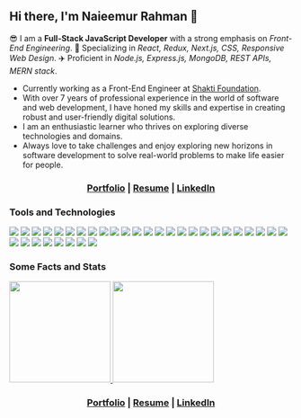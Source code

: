 ## Hi there, I'm Naieemur Rahman 👋

😎 I am a **Full-Stack JavaScript Developer** with a strong emphasis on *Front-End Engineering*. 🚀 Specializing in *React, Redux, Next.js, CSS, Responsive Web Design*. ✈️ Proficient in *Node.js, Express.js, MongoDB, REST APIs, MERN stack*.

* Currently working as a Front-End Engineer at [Shakti Foundation](https://www.shakti.org.bd/).
* With over 7 years of professional experience in the world of software and web development, I have honed my skills and expertise in creating robust and user-friendly digital solutions.
* I am an enthusiastic learner who thrives on exploring diverse technologies and domains.
* Always love to take challenges and enjoy exploring new horizons in software development to solve real-world problems to make life easier for people.

<h3 align="center">
  <a href="https://naieem-bd.github.io" target="_blank">Portfolio</a> | 
  <a href="#">Resume</a> | 
  <a href="https://www.linkedin.com/in/naieem" target="_blank">LinkedIn</a>
</h3>


### Tools and Technologies

<a href="#tools-and-technologies"><img src="https://img.shields.io/badge/JavaScript-F7DF1E.svg?style=flat-square&logo=JavaScript&logoColor=black"/></a>
<a href="#tools-and-technologies"><img src="https://img.shields.io/badge/TypeScript-3178C6.svg?style=flat-square&logo=TypeScript&logoColor=white"/></a>
<a href="#tools-and-technologies"><img src="https://img.shields.io/badge/React-61DAFB.svg?style=flat-square&logo=react&logoColor=black"/></a>
<a href="#tools-and-technologies"><img src="https://img.shields.io/badge/Redux-764ABC.svg?style=flat-square&logo=redux&logoColor=white"/></a>
<a href="#tools-and-technologies"><img src="https://img.shields.io/badge/Zustand-1D4AC2.svg?style=flat-square&logo=zotero&logoColor=white"/></a>
<a href="#tools-and-technologies"><img src="https://img.shields.io/badge/React%20Query-FF4154.svg?style=flat-square&logo=reactquery&logoColor=white"/></a>
<a href="#tools-and-technologies"><img src="https://img.shields.io/badge/Next.js-000000.svg?style=flat-square&logo=next.js&logoColor=white"/></a>
<a href="#tools-and-technologies"><img src="https://img.shields.io/badge/React%20Native-20232A.svg?style=flat-square&logo=react&logoColor=61DAFB"/></a>
<a href="#tools-and-technologies"><img src="https://img.shields.io/badge/HTML5-E34F26.svg?style=flat-square&logo=html5&logoColor=white"/></a>
<a href="#tools-and-technologies"><img src="https://img.shields.io/badge/CSS3-1572B6.svg?style=flat-square&logo=css3&logoColor=white"/></a>
<a href="#tools-and-technologies"><img src="https://img.shields.io/badge/SASS-CC6699.svg?style=flat-square&logo=sass&logoColor=white"/></a>
<a href="#tools-and-technologies"><img src="https://img.shields.io/badge/Bootstrap-7952B3.svg?style=flat-square&logo=bootstrap&logoColor=white"/></a>
<a href="#tools-and-technologies"><img src="https://img.shields.io/badge/Tailwind%20CSS-06B6D4.svg?style=flat-square&logo=tailwindcss&logoColor=white"/></a>
<a href="#tools-and-technologies"><img src="https://img.shields.io/badge/MUI-007FFF.svg?style=flat-square&logo=mui&logoColor=white"/></a>
<a href="#tools-and-technologies"><img src="https://img.shields.io/badge/Chakra%20UI-319795.svg?style=flat-square&logo=chakraui&logoColor=white"/></a>
<a href="#tools-and-technologies"><img src="https://img.shields.io/badge/D3.js-F9A03C.svg?style=flat-square&logo=d3dotjs&logoColor=white"/></a>
<a href="#tools-and-technologies"><img src="https://img.shields.io/badge/ApexCharts.js-2C97F3.svg?style=flat-square&logo=&logoColor=white"/></a>
<a href="#tools-and-technologies"><img src="https://img.shields.io/badge/Node.js-339933.svg?style=flat-square&logo=nodedotjs&logoColor=white"/></a>
<a href="#tools-and-technologies"><img src="https://img.shields.io/badge/Express-000000.svg?style=flat-square&logo=Express&logoColor=white"/></a>
<a href="#tools-and-technologies"><img src="https://img.shields.io/badge/MongoDB-47A248.svg?style=flat-square&logo=MongoDB&logoColor=white"/></a>
<a href="#tools-and-technologies"><img src="https://img.shields.io/badge/Firebase-FFCA28.svg?style=flat-square&logo=Firebase&logoColor=black"/></a>
<a href="#tools-and-technologies"><img src="https://img.shields.io/badge/Prisma-2D3748.svg?style=flat-square&logo=prisma&logoColor=white"/></a>
<a href="#tools-and-technologies"><img src="https://img.shields.io/badge/Mongoose-880000.svg?style=flat-square&logo=mongoose&logoColor=white"/></a>
<a href="#tools-and-technologies"><img src="https://img.shields.io/badge/Selenium-43B02A.svg?style=flat-square&logo=Selenium&logoColor=white"/></a>
<a href="#tools-and-technologies"><img src="https://img.shields.io/badge/Postman-FF6C37.svg?style=flat-square&logo=Postman&logoColor=white"/></a>
<a href="#tools-and-technologies"><img src="https://img.shields.io/badge/Swagger-85EA2D.svg?style=flat-square&logo=swagger&logoColor=black"/></a>
<a href="#tools-and-technologies"><img src="https://img.shields.io/badge/Git-F05032.svg?style=flat-square&logo=Git&logoColor=white"/></a>
<a href="#tools-and-technologies"><img src="https://img.shields.io/badge/GitHub-181717.svg?style=flat-square&logo=GitHub&logoColor=white"/></a>
<a href="#tools-and-technologies"><img src="https://img.shields.io/badge/Heroku-430098.svg?style=flat-square&logo=Heroku&logoColor=white"/></a>
<a href="#tools-and-technologies"><img src="https://img.shields.io/badge/Google%20Cloud-4285F4.svg?style=flat-square&logo=Google-Cloud&logoColor=white"/></a>
<a href="#tools-and-technologies"><img src="https://img.shields.io/badge/DigitalOcean-0080FF.svg?style=flat-square&logo=DigitalOcean&logoColor=white"/></a>
<a href="#tools-and-technologies"><img src="https://img.shields.io/badge/Jira-0052CC.svg?style=flat-square&logo=Jira&logoColor=white"/></a>
<a href="#tools-and-technologies"><img src="https://img.shields.io/badge/Azure%20DevOps-0078D7.svg?style=flat-square&logo=Azure-DevOps&logoColor=white"/></a>



### Some Facts and Stats

<a href="https://github.com/naieem-bd">
  <a href="#some-stats">
    <img src="https://github-readme-stats.vercel.app/api?username=naieem-bd&count_private=true&show_icons=true" height="180" />
  </a>
</a>
<a href="https://github.com/naieem-bd">
  <a href="#some-stats">
    <img src="https://github-readme-stats.vercel.app/api/top-langs/?username=naieem-bd&hide=html&layout=compact" height="180" />
  </a>
</a>


<h3 align="center">
  <a href="https://naieem-bd.github.io" target="_blank">Portfolio</a> | 
  <a href="#">Resume</a> | 
  <a href="https://www.linkedin.com/in/naieem" target="_blank">LinkedIn</a>
</h3>

<!--
#### IDE and Editors
<a href="#ide-and-editors"><img src="https://img.shields.io/badge/Visual%20Studio%20Code-007ACC.svg?style=flat-square&logo=Visual-Studio-Code&logoColor=white"/> 
<a href="#ide-and-editors"><img src="https://img.shields.io/badge/Visual%20Studio-5C2D91.svg?style=flat-square&logo=Visual-Studio&logoColor=white"/>
<a href="#ide-and-editors"><img src="https://img.shields.io/badge/Android%20Studio-3DDC84.svg?style=flat-square&logo=Android-Studio&logoColor=white"/> 
-->

<!--
**naieem-bd/naieem-bd** is a ✨ _special_ ✨ repository because its `README.md` (this file) appears on your GitHub profile.

Here are some ideas to get you started:

- 🔭 I’m currently working on ...
- 🌱 I’m currently learning ...
- 👯 I’m looking to collaborate on ...
- 🤔 I’m looking for help with ...
- 💬 Ask me about ...
- 📫 How to reach me: ...
- 😄 Pronouns: ...
- ⚡ Fun fact: ...
-->
